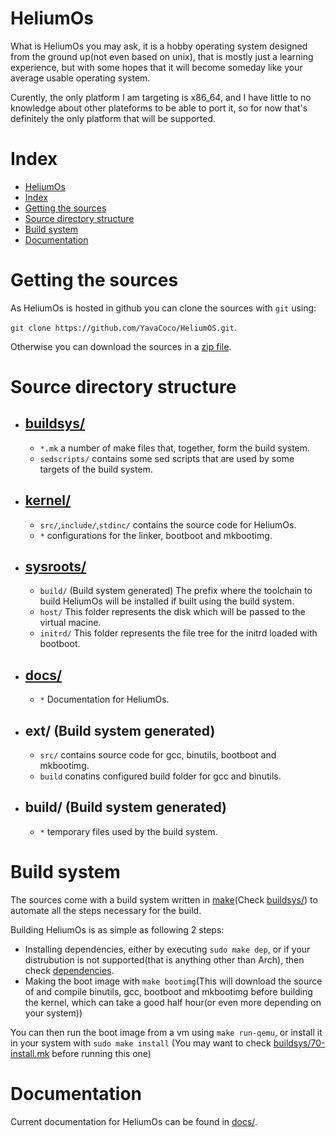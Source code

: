 # HeliumOs
What is HeliumOs you may ask, it is a hobby operating system designed from 
the ground up(not even based on unix), that is mostly just a learning 
experience, but with some hopes that it will become
someday like your average usable operating system.

Curently, the only platform I am targeting is x86_64, and I have little to no
knowledge about other plateforms to be able to port it, so for now that's
definitely the only platform that will be supported.

# Index
- [HeliumOs](#heliumos)
- [Index](#index)
- [Getting the sources](#getting-the-sources)
- [Source directory structure](#source-directory-structure)
- [Build system](#build-system)
- [Documentation](#documentation)

# Getting the sources
As HeliumOs is hosted in github you can clone the sources with `git` using:

`git clone https://github.com/YavaCoco/HeliumOS.git`.

Otherwise you can download the sources in a [zip file].


# Source directory structure
* ## [buildsys/]
  * `*.mk` a number of make files that, together, form the build system.
  * `sedscripts/` contains some sed scripts that are used by some targets of
 the build system.

* ## [kernel/]
  * `src/`,`include/`,`stdinc/` contains the source code for HeliumOs.
  * `*` configurations for the linker, bootboot and mkbootimg.

* ## [sysroots/]
  * `build/` (Build system generated) The prefix where the toolchain to build HeliumOs will be installed
  if built using the build system.
  * `host/` This folder represents the disk which will be passed to the
  virtual macine.
  * `initrd/` This folder represents the file tree for the initrd 
  loaded with bootboot.

* ## [docs/]
  * `*` Documentation for HeliumOs.

* ## ext/ (Build system generated)
  * `src/` contains source code for gcc, binutils, bootboot and mkbootimg.
  * `build` conatins configured build folder for gcc and binutils.

* ## build/ (Build system generated)
  * `*` temporary files used by the build system.

# Build system
The sources come with a build system written in [make](Check [buildsys/]) 
to automate all the steps necessary for the build.

Building HeliumOs is as simple as following 2 steps:
* Installing dependencies, either by executing `sudo make dep`, or if your 
distrubution is not supported(that is anything other than Arch), 
then check [dependencies].
* Making the boot image with `make bootimg`(This will download the source of
and compile binutils, gcc, bootboot and mkbootimg before building the kernel,
which can take a good half hour(or even more depending on your system))

You can then run the boot image from a vm using `make run-qemu`, or install 
it in your system with `sudo make install`
(You may want to check [buildsys/70-install.mk] before running this one)

# Documentation
Current documentation for HeliumOs can be found in [docs/].

[buildsys/]: buildsys/
[kernel/]: kernel/
[sysroots/]: sysroots/
[docs/]: docs/
[buildsys/70-install.mk]: buildsys/70-install.mk

[dependencies]: docs/Dependencies.md

[make]: https://en.wikipedia.org/wiki/Make_(software)
[zip file]: https://github.com/YavaCoco/HeliumOS/archive/refs/heads/master.zip